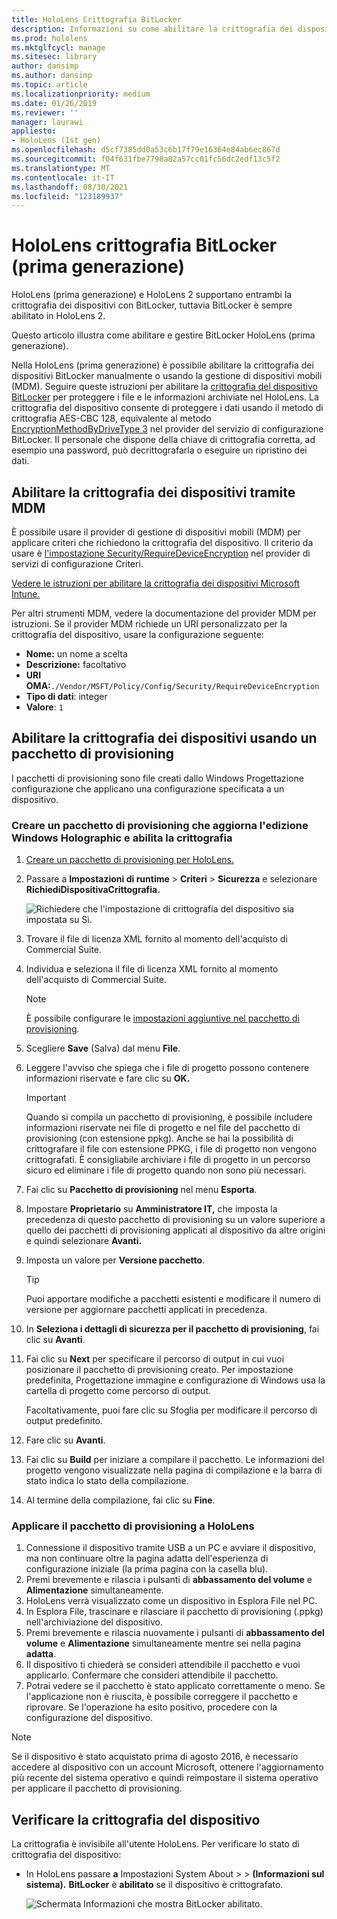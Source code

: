 ```yaml
---
title: HoloLens Crittografia BitLocker
description: Informazioni su come abilitare la crittografia dei dispositivi BitLocker per proteggere i file archiviati HoloLens dispositivi di realtà mista.
ms.prod: hololens
ms.mktglfcycl: manage
ms.sitesec: library
author: dansimp
ms.author: dansimp
ms.topic: article
ms.localizationpriority: medium
ms.date: 01/26/2019
ms.reviewer: ''
manager: laurawi
appliesto:
- HoloLens (1st gen)
ms.openlocfilehash: d5cf7385dd0a53c6b17f79e16364e84ab6ec867d
ms.sourcegitcommit: f04f631fbe7798a82a57cc01fc56dc2edf13c5f2
ms.translationtype: MT
ms.contentlocale: it-IT
ms.lasthandoff: 08/30/2021
ms.locfileid: "123189937"
---
```

# <a name="hololens-1st-gen-bitlocker-encryption"></a>HoloLens crittografia BitLocker (prima generazione)

HoloLens (prima generazione) e HoloLens 2 supportano entrambi la crittografia dei dispositivi con BitLocker, tuttavia BitLocker è sempre abilitato in HoloLens 2.

Questo articolo illustra come abilitare e gestire BitLocker HoloLens (prima generazione).

Nella HoloLens (prima generazione) è possibile abilitare la crittografia dei dispositivi BitLocker manualmente o usando la gestione di dispositivi mobili (MDM). Seguire queste istruzioni per abilitare la [crittografia del dispositivo BitLocker](/windows/security/information-protection/bitlocker/bitlocker-device-encryption-overview-windows-10#bitlocker-device-encryption) per proteggere i file e le informazioni archiviate nel HoloLens. La crittografia del dispositivo consente di proteggere i dati usando il metodo di crittografia AES-CBC 128, equivalente al metodo [EncryptionMethodByDriveType 3](/windows/client-management/mdm/bitlocker-csp#encryptionmethodbydrivetype) nel provider del servizio di configurazione BitLocker. Il personale che dispone della chiave di crittografia corretta, ad esempio una password, può decrittografarla o eseguire un ripristino dei dati.

## <a name="enable-device-encryption-using-mdm"></a>Abilitare la crittografia dei dispositivi tramite MDM

È possibile usare il provider di gestione di dispositivi mobili (MDM) per applicare criteri che richiedono la crittografia del dispositivo. Il criterio da usare è [l'impostazione Security/RequireDeviceEncryption](/windows/client-management/mdm/policy-csp-security#security-requiredeviceencryption) nel provider di servizi di configurazione Criteri.

[Vedere le istruzioni per abilitare la crittografia dei dispositivi Microsoft Intune.](/intune/compliance-policy-create-windows#windows-holographic-for-business)

Per altri strumenti MDM, vedere la documentazione del provider MDM per istruzioni. Se il provider MDM richiede un URI personalizzato per la crittografia del dispositivo, usare la configurazione seguente:

- **Nome:** un nome a scelta
- **Descrizione:** facoltativo
- **URI OMA:**`./Vendor/MSFT/Policy/Config/Security/RequireDeviceEncryption`
- **Tipo di dati**: integer
- **Valore**: `1`

## <a name="enable-device-encryption-using-a-provisioning-package"></a>Abilitare la crittografia dei dispositivi usando un pacchetto di provisioning

I pacchetti di provisioning sono file creati dallo Windows Progettazione configurazione che applicano una configurazione specificata a un dispositivo. 

### <a name="create-a-provisioning-package-that-upgrades-the-windows-holographic-edition-and-enables-encryption"></a>Creare un pacchetto di provisioning che aggiorna l'edizione Windows Holographic e abilita la crittografia

1. [Creare un pacchetto di provisioning per HoloLens.](hololens-provisioning.md)
1. Passare a **Impostazioni di runtime**  >  **Criteri**  >  **Sicurezza** e selezionare **RichiediDispositivaCrittografia.**

    ![Richiedere che l'impostazione di crittografia del dispositivo sia impostata su Sì.](images/device-encryption.png)

1. Trovare il file di licenza XML fornito al momento dell'acquisto di Commercial Suite.

1. Individua e seleziona il file di licenza XML fornito al momento dell'acquisto di Commercial Suite.
    > [!NOTE]
    > È possibile configurare le [impostazioni aggiuntive nel pacchetto di provisioning](hololens-provisioning.md).

1. Scegliere **Save** (Salva) dal menu **File**. 

1. Leggere l'avviso che spiega che i file di progetto possono contenere informazioni riservate e fare clic su **OK.**

    > [!IMPORTANT]
    > Quando si compila un pacchetto di provisioning, è possibile includere informazioni riservate nei file di progetto e nel file del pacchetto di provisioning (con estensione ppkg). Anche se hai la possibilità di crittografare il file con estensione PPKG, i file di progetto non vengono crittografati. È consigliabile archiviare i file di progetto in un percorso sicuro ed eliminare i file di progetto quando non sono più necessari.

1. Fai clic su **Pacchetto di provisioning** nel menu **Esporta**.
1. Impostare **Proprietario** su **Amministratore IT,** che imposta la precedenza di questo pacchetto di provisioning su un valore superiore a quello dei pacchetti di provisioning applicati al dispositivo da altre origini e quindi selezionare **Avanti.**
1. Imposta un valore per **Versione pacchetto**.

    > [!TIP]
    > Puoi apportare modifiche a pacchetti esistenti e modificare il numero di versione per aggiornare pacchetti applicati in precedenza.

1. In **Seleziona i dettagli di sicurezza per il pacchetto di provisioning**, fai clic su **Avanti**.
1. Fai clic su **Next** per specificare il percorso di output in cui vuoi posizionare il pacchetto di provisioning creato. Per impostazione predefinita, Progettazione immagine e configurazione di Windows usa la cartella di progetto come percorso di output.

    Facoltativamente, puoi fare clic su Sfoglia per modificare il percorso di output predefinito.

1. Fare clic su **Avanti**.
1. Fai clic su **Build** per iniziare a compilare il pacchetto. Le informazioni del progetto vengono visualizzate nella pagina di compilazione e la barra di stato indica lo stato della compilazione.
1. Al termine della compilazione, fai clic su **Fine**.

### <a name="apply-the-provisioning-package-to-hololens"></a>Applicare il pacchetto di provisioning a HoloLens

1. Connessione il dispositivo tramite USB a un PC e avviare il  dispositivo, ma non continuare oltre la pagina adatta dell'esperienza di configurazione iniziale (la prima pagina con la casella blu).
1. Premi brevemente e rilascia i pulsanti di **abbassamento del volume** e **Alimentazione** simultaneamente.
1. HoloLens verrà visualizzato come un dispositivo in Esplora File nel PC.
1. In Esplora File, trascinare e rilasciare il pacchetto di provisioning (.ppkg) nell'archiviazione del dispositivo.
1. Premi brevemente e rilascia nuovamente i pulsanti di **abbassamento del volume** e **Alimentazione** simultaneamente mentre sei nella pagina **adatta**.
1. Il dispositivo ti chiederà se consideri attendibile il pacchetto e vuoi applicarlo. Confermare che consideri attendibile il pacchetto.
1. Potrai vedere se il pacchetto è stato applicato correttamente o meno. Se l'applicazione non è riuscita, è possibile correggere il pacchetto e riprovare. Se l'operazione ha esito positivo, procedere con la configurazione del dispositivo.

> [!NOTE]
> Se il dispositivo è stato acquistato prima di agosto 2016, è necessario accedere al dispositivo con un account Microsoft, ottenere l'aggiornamento più recente del sistema operativo e quindi reimpostare il sistema operativo per applicare il pacchetto di provisioning.

## <a name="verify-device-encryption"></a>Verificare la crittografia del dispositivo

La crittografia è invisibile all'utente HoloLens. Per verificare lo stato di crittografia del dispositivo:

- In HoloLens passare **a** Impostazioni System About  >    >  **(Informazioni sul sistema).** **BitLocker** è **abilitato** se il dispositivo è crittografato. 

    ![Schermata Informazioni che mostra BitLocker abilitato.](images/about-encryption.png)
